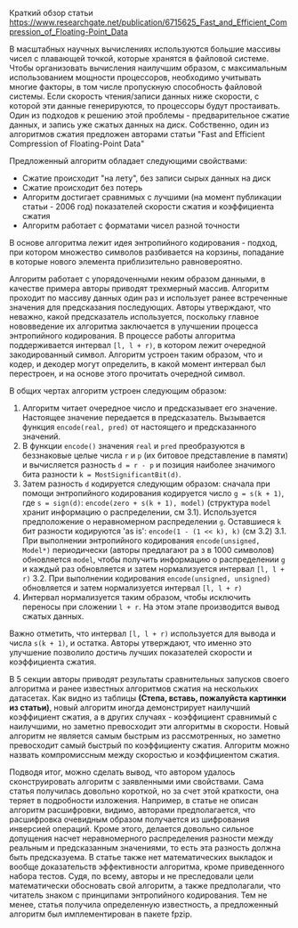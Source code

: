 Краткий обзор статьи https://www.researchgate.net/publication/6715625_Fast_and_Efficient_Compression_of_Floating-Point_Data

В масштабных научных вычислениях используются большие массивы чисел с плавающей точкой, которые хранятся в файловой системе. Чтобы организовать вычисления наилучшим образом, с максимальным использованием мощности процессоров, необходимо учитывать многие факторы, в том числе пропускную способность файловой системы. Если скорость чтения/записи данных ниже скорости, с которой эти данные генерируются, то процессоры будут простаивать. Один из подходов к решению этой проблемы - предварительное сжатие данных, и запись уже сжатых данных на диск. Собственно, один из алгоритмов сжатия предложен авторами статьи "Fast and Efficient Compression of Floating-Point Data"

Предложенный алгоритм обладает следующими свойствами:
* Сжатие происходит "на лету", без записи сырых данных на диск
* Сжатие происходит без потерь
* Алгоритм достигает сравнимых с лучшими (на момент публикации статьи - 2006 год) показателей скорости сжатия и коэффициента сжатия
* Алгоритм работает с форматами чисел разной точности

В основе алгоритма лежит идея энтропийного кодирования - подход, при котором множество символов разбивается на корзины, попадание в которые нового элемента приблизительно равновероятно. 

Алгоритм работает с упорядоченными неким образом данными, в качестве примера авторы приводят трехмерный массив. Алгоритм проходит по массиву данных один раз и использует ранее встреченные значения для предсказания последующих. Авторы утверждают, что неважно, какой предсказатель используется, поскольку главное нововведение их алгоритма заключается в улучшении процесса энтропийного кодирования. В процессе работы алгоритма поддерживается интервал `[l, l + r)`, в котором лежит очередной закодированный символ. Алгоритм устроен таким образом, что и кодер, и декодер могут определить, в какой момент интервал был перестроен, и на основе этого прочитать очередной символ.

В общих чертах алгоритм устроен следующим образом: 

1. Алгоритм читает очередное число и предсказывает его значение. Настоящее значение передается в предсказатель. Вызывается функция `encode(real, pred)` от настоящего и предсказанного значений.
2. В функции `encode()` значения `real` и `pred` преобразуются в беззнаковые целые числа `r` и `p` (их битовое представление в памяти) и вычисляется разность `d = r - p` и позиция наиболее значимого бита разности `k = MostSignificantBit(d)`. 
3. Затем разность `d` кодируется следующим образом: сначала при помощи энтропийного кодирования кодируется число `g = s(k + 1)`, где `s = sign(d)`: `encode(zero + s(k + 1), model)` (структура `model` хранит информацию о распределении, см 3.1). Используется предположение о неравномерном распределении `g`. Оставшиеся `k` бит разности кодируются 'as is': `encode(1 - (1 << k), k)` (см 3.2)
      3.1. При выполнении энтропийного кодирования `encode(unsigned, Model*)` периодически (авторы предлагают ра з в 1000 символов) обновляется `model`, чтобы получить информацию о распределении `g` и каждый раз обновляется и затем нормализуется интервал `[l, l + r)`
      3.2. При выполнении кодирования `encode(unsigned, unsigned)` обновляется и затем нормализуется интервал `[l, l + r)`
4. Интервал нормализуется таким образом, чтобы исключить переносы при сложении `l + r`. На этом этапе производится вывод сжатых данных.

Важно отметить, что интервал `[l, l + r)` используется для вывода и числа `s(k + 1)`, и остатка. Авторы утверждают, что именно это улучшение позволило достичь лучших показателей скорости и коэффициента сжатия. 

В 5 секции авторы приводят результаты сравнительных запусков своего алгоритма и ранее известных алгоритмов сжатия на нескольких датасетах. Как видно из таблицы **(Степа, вставь, пожалуйста картинки из статьи)**, новый алгоритм иногда демонстрирует наилучший коэффициент сжатия, а в других случаях - коэффициент сравнимый с наилучшими, но заметно превосходит эти алгоритмы в скорости. Новый алгоритм не является самым быстрым из рассмотренных, но заметно превосходит самый быстрый по коэффициенту сжатия. Алгоритм можно назвать компромиссным между скоростью и коэффициентом сжатия.

Подводя итог, можно сделать вывод, что автором удалось сконструировать алгоритм с заявленными ими свойствами. Сама статья получилась довольно короткой, но за счет этой краткости, она теряет в подробности изложения. Например, в статье не описан алгоритм расшифровки, видимо, авторами предполагается, что расшифровка очевидным образом получается из шифрования инверсией операций. Кроме этого, делается довольно сильное допущения насчет неравномерного распределения разности между реальным и предсказанным значениями, то есть эта разность должна быть предсказуема. В статье также нет математических выкладок и вообще доказательств эффективности алгоритма, кроме приведенного набора тестов. Судя, по всему, авторы и не преследовали цели математически обосновать свой алгоритм, а также предполагали, что читатель знаком с принципами энтропийного кодирования. Тем не менее, статья получила определенную известность, а предложенный алгоритм был имплементирован в пакете fpzip. 
